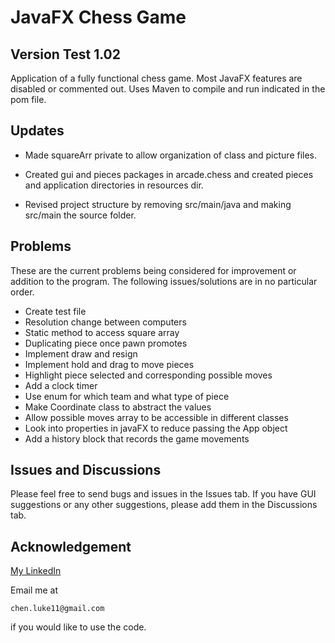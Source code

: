 # JavaFX Chess Game

## Version Test 1.02

Application of a fully functional chess game. Most JavaFX features are disabled or 
commented out. Uses Maven to compile and run indicated in the pom file. 

## Updates

* Made squareArr private to allow organization of class and picture files. 
  
* Created gui and pieces packages in arcade.chess and created pieces and application
directories in resources dir.
  
* Revised project structure by removing src/main/java and making src/main the source folder.

## Problems
These are the current problems being considered for improvement or addition 
to the program. The following issues/solutions are in no particular order.

* Create test file
* Resolution change between computers
* Static method to access square array
* Duplicating piece once pawn promotes
* Implement draw and resign
* Implement hold and drag to move pieces
* Highlight piece selected and corresponding possible moves
* Add a clock timer
* Use enum for which team and what type of piece
* Make Coordinate class to abstract the values
* Allow possible moves array to be accessible in different classes
* Look into properties in javaFX to reduce passing the App object
* Add a history block that records the game movements

## Issues and Discussions
Please feel free to send bugs and issues in the Issues tab. If you have GUI 
suggestions or any other suggestions, please add them in the Discussions tab.


## Acknowledgement
[My LinkedIn](https://www.linkedin.com/in/thelukechen/)

Email me at 
```
chen.luke11@gmail.com 
```
if you would like to use the code.
